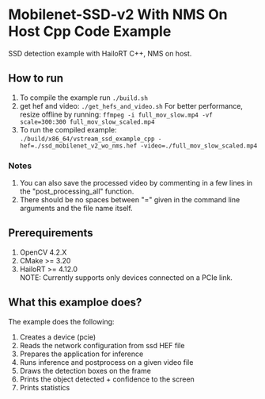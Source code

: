 # Mobilenet-SSD-v2 With NMS On Host Cpp Code Example  

SSD detection example with HailoRT C++, NMS on host.  

## How to run  
1. To compile the example run `./build.sh`   
2. get hef and video: `./get_hefs_and_video.sh` 
For better performance, resize offline by running: `ffmpeg -i full_mov_slow.mp4 -vf scale=300:300 full_mov_slow_scaled.mp4`
3. To run the compiled example:  
`./build/x86_64/vstream_ssd_example_cpp -hef=./ssd_mobilenet_v2_wo_nms.hef -video=./full_mov_slow_scaled.mp4`  

### Notes  
1. You can also save the processed video by commenting in a few lines in the "post_processing_all" function.  
2. There should be no spaces between "=" given in the command line arguments and the file name itself.  

## Prerequirements  
1. OpenCV 4.2.X  
2. CMake >= 3.20  
3. HailoRT >= 4.12.0  
NOTE: Currently supports only devices connected on a PCIe link. 

## What this examploe does?  

The example does the following:

1. Creates a device (pcie)
2. Reads the network configuration from ssd HEF file
3. Prepares the application for inference
4. Runs inference and postprocess on a given video file 
5. Draws the detection boxes on the frame
6. Prints the object detected + confidence to the screen
5. Prints statistics